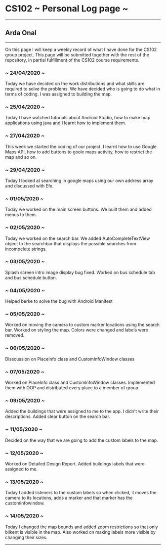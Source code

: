 # CS102 ~ Personal Log page ~
****
## Arda Onal 
****

On this page I will keep a weekly record of what I have done for the CS102 group project. This page will be submitted together with the rest of the repository, in partial fulfillment of the CS102 course requirements.

### ~ 24/04/2020 ~
Today we have decided on the work distributions and what skills are required to solve the problems. We have decided who is going to do what in terms of coding. I was assigned to building the map.

### ~ 25/04/2020 ~
Today I have watched tutorials about Android Studio, how to make map applications using java and I learnt how to implement them.

### ~ 27/04/2020 ~
This week we started the coding of our project. I learnt how to use Google Maps API, how to add buttons to goole maps activity, how to restrict the map and so on.

### ~ 29/04/2020 ~
Today I looked at searching in google maps using our own address array and discussed with Efe.

### ~ 01/05/2020 ~
Today we worked on the main screen buttons. We built them and added menus to them.

### ~ 02/05/2020 ~
Today we worked on the search bar. We added AutoCompleteTextView object to the searchbar that displays the possible searches from incompelete strings.

### ~ 03/05/2020 ~
Splash screen intro image display bug fixed.
Worked on bus schedule tab and bus schedule button.

### ~ 04/05/2020 ~
Helped berke to solve the bug with Android Manifest

### ~ 05/05/2020 ~
Worked on moving the camera to custom marker locations using the search bar.
Worked on styling the map. Colors were changed and labels were removed.

### ~ 06/05/2020 ~
Disscussion on PlaceInfo class and CustomInfoWindow classes

### ~ 07/05/2020 ~
Worked on PlaceInfo class and CustomInfoWindow classes. Implemented them with OOP and distributed every place to a member of group.

### ~ 09/05/2020 ~
Added the buildings that were assigned to me to the app. I didn't write their descriptions.
Added clear button on the search bar.

### ~ 11/05/2020 ~
Decided on the way that we are going to add the custom labels to the map.

### ~ 12/05/2020 ~
Worked on Detailed Design Report.
Added buildings labels that were assigned to me.

### ~ 13/05/2020 ~
Today I added listeners to the custom labels so when clicked, it moves the camera to its locations, adds a marker and that marker has the custominfowindow.

### ~ 14/05/2020 ~
Today I changed the map bounds and added zoom restrictions so that only bilkent is visible in the map. Also worked on making labels more visible by changing their sizes.
****
